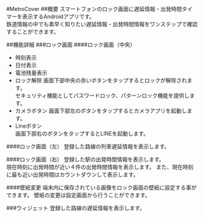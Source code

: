 #MetroCover
##概要
スマートフォンのロック画面に遅延情報・出発時間タイマーを表示するAndroidアプリです。  
鉄道情報の中でも素早く知りたい遅延情報・出発時間情報をワンステップで確認することができます。

##機能詳細
###ロック画面
####ロック画面（中央）
* 時刻表示  
* 日付表示
* 電池残量表示
* ロック解除
画面下部中央の赤いボタンをタップするとロックが解除されます。  
セキュリティ機能としてパスワードロック、パターンロック機能を提供します。
* カメラボタン
画面下部左のボタンをタップするとカメラアプリを起動します。
* Lineボタン  
画面下部右のボタンをタップするとLINEを起動します。

####ロック画面（左）
登録した路線の列車遅延情報を表示します。

####ロック画面（右）
登録した駅の出発時間情報を表示します。  
現在時刻に出発時間が近い４件の出発時間情報を表示します。
また、現在時刻に最も近い出発時間はカウントダウンして表示します。

####壁紙変更
端末内に保存されている画像をロック画面の壁紙に設定する事ができます。
壁紙の変更は設定画面から行うことができます。

###ウィジェット
登録した路線の遅延情報を表示します。
